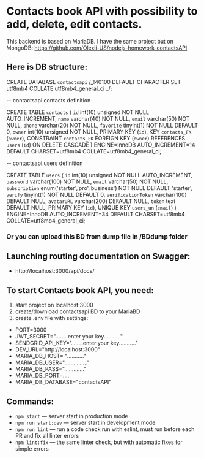# Contacts book API with possibility to add, delete, edit contacts.

This backend is based on MariaDB.
I have the same project but on MongoDB: https://github.com/Olexii-US/nodejs-homework-contactsAPI

## Here is DB structure:

CREATE DATABASE `contactsapi` /_!40100 DEFAULT CHARACTER SET utf8mb4 COLLATE utf8mb4_general_ci _/;

-- contactsapi.contacts definition

CREATE TABLE `contacts` (
`id` int(10) unsigned NOT NULL AUTO_INCREMENT,
`name` varchar(40) NOT NULL,
`email` varchar(50) NOT NULL,
`phone` varchar(20) NOT NULL,
`favorite` tinyint(1) NOT NULL DEFAULT 0,
`owner` int(10) unsigned NOT NULL,
PRIMARY KEY (`id`),
KEY `contacts_FK` (`owner`),
CONSTRAINT `contacts_FK` FOREIGN KEY (`owner`) REFERENCES `users` (`id`) ON DELETE CASCADE
) ENGINE=InnoDB AUTO_INCREMENT=14 DEFAULT CHARSET=utf8mb4 COLLATE=utf8mb4_general_ci;

-- contactsapi.users definition

CREATE TABLE `users` (
`id` int(10) unsigned NOT NULL AUTO_INCREMENT,
`password` varchar(100) NOT NULL,
`email` varchar(50) NOT NULL,
`subscription` enum('starter','pro','business') NOT NULL DEFAULT 'starter',
`verify` tinyint(1) NOT NULL DEFAULT 0,
`verificationToken` varchar(100) DEFAULT NULL,
`avatarURL` varchar(200) DEFAULT NULL,
`token` text DEFAULT NULL,
PRIMARY KEY (`id`),
UNIQUE KEY `users_un` (`email`)
) ENGINE=InnoDB AUTO_INCREMENT=34 DEFAULT CHARSET=utf8mb4 COLLATE=utf8mb4_general_ci;

### Or you can upload this BD from dump file in /BDdump folder

## Launching routing documentation on Swagger:

- http://localhost:3000/api/docs/

## To start Contacts book API, you need:

1. start project on localhost:3000
2. create/download contactsapi BD to your MariaBD
3. create .env file with settings:

- PORT=3000
- JWT_SECRET="........enter your key..........."
- SENDGRID_API_KEY='........enter your key...........'
- DEV_URL="http://localhost:3000"
- MARIA_DB_HOST= "..........."
- MARIA_DB_USER="..............."
- MARIA_DB_PASS="............."
- MARIA_DB_PORT=....
- MARIA_DB_DATABASE="contactsAPI"

## Сommands:

- `npm start` &mdash; server start in production mode
- `npm run start:dev` &mdash; server start in development mode
- `npm run lint` &mdash; run a code check run with eslint, must run before each PR and fix all linter errors
- `npm lint:fix` &mdash; the same linter check, but with automatic fixes for simple errors
